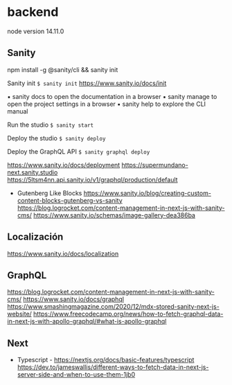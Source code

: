 # backend

node version 14.11.0

## Sanity

npm install -g @sanity/cli && sanity init

Sanity init
```$ sanity init```
https://www.sanity.io/docs/init

▪ sanity docs to open the documentation in a browser
▪ sanity manage to open the project settings in a browser
▪ sanity help to explore the CLI manual


Run the studio
```$ sanity start```

Deploy the studio
```$ sanity deploy```

Deploy the GraphQL API
```$ sanity graphql deploy```

https://www.sanity.io/docs/deployment
https://supermundano-next.sanity.studio
https://5ltsm4nn.api.sanity.io/v1/graphql/production/default

- Gutenberg Like Blocks
https://www.sanity.io/blog/creating-custom-content-blocks-gutenberg-vs-sanity
https://blog.logrocket.com/content-management-in-next-js-with-sanity-cms/
https://www.sanity.io/schemas/image-gallery-dea386ba

## Localización

https://www.sanity.io/docs/localization

## GraphQL
https://blog.logrocket.com/content-management-in-next-js-with-sanity-cms/
https://www.sanity.io/docs/graphql
https://www.smashingmagazine.com/2020/12/mdx-stored-sanity-next-js-website/
https://www.freecodecamp.org/news/how-to-fetch-graphql-data-in-next-js-with-apollo-graphql/#what-is-apollo-graphql


## Next
- Typescript - https://nextjs.org/docs/basic-features/typescript
https://dev.to/jameswallis/different-ways-to-fetch-data-in-next-js-server-side-and-when-to-use-them-1jb0
